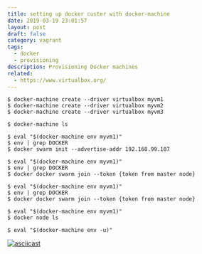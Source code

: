 ```yaml
---
title: setting up docker custer with docker-machine
date: 2019-03-19 23:01:57
layout: post
draft: false
category: vagrant
tags:
  - docker
  - provisioning
description: Provisioning Docker machines
related:
  - https://www.virtualbox.org/
---
```


```
$ docker-machine create --driver virtualbox myvm1
$ docker-machine create --driver virtualbox myvm2
$ docker-machine create --driver virtualbox myvm3

$ docker-machine ls

$ eval "$(docker-machine env myvm1)"
$ env | grep DOCKER
$ docker swarm init --advertise-addr 192.168.99.107

$ eval "$(docker-machine env myvm1)"
$ env | grep DOCKER
$ docker docker swarm join --token {token from master node}

$ eval "$(docker-machine env myvm1)"
$ env | grep DOCKER
$ docker docker swarm join --token {token from master node}

$ eval "$(docker-machine env myvm1)"
$ docker node ls

$ eval "$(docker-machine env -u)" 
```

[![asciicast](https://asciinema.org/a/zFdnQo7fGRtvVYMUWm60dRBsO.svg)](https://asciinema.org/a/zFdnQo7fGRtvVYMUWm60dRBsO)